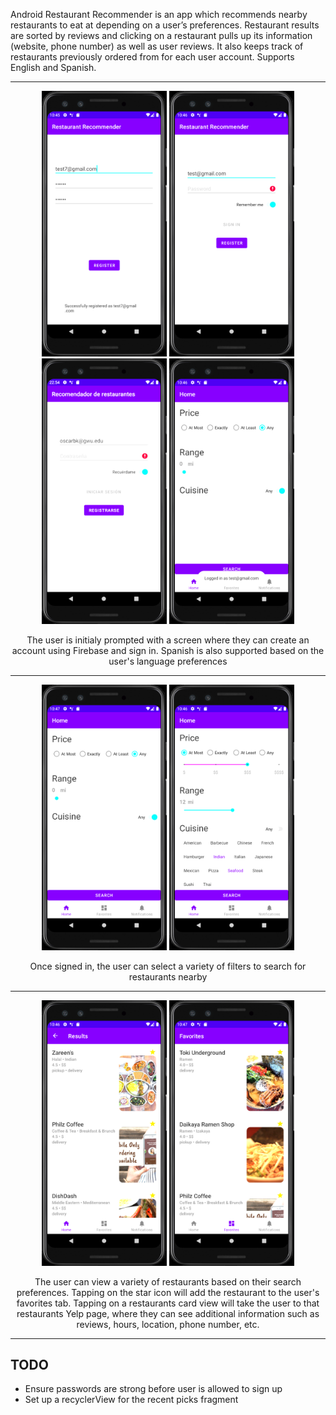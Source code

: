 Android Restaurant Recommender is an app which recommends nearby restaurants to eat at depending on a user’s preferences. Restaurant results are sorted by reviews and clicking on a restaurant pulls up its information (website, phone number) as well as user reviews. It also keeps track of restaurants previously ordered from for each user account. Supports English and Spanish.

----

<p align="middle">
  <img src="./Screenshots/AccountRegistered.png" width="200" />
  <img src="./Screenshots/LoginScreen.png" width="200" />
  <img src="./Screenshots/Spanish.png" width="200" />
  <img src="./Screenshots/LoggedIn.png" width="200" />
</p>
<p align="middle">The user is initialy prompted with a screen where they can create an account using Firebase and sign in. Spanish is also supported based on the user's language preferences</>
 
----
 
<p align="middle">
  <img src="./Screenshots/FiltersInit.png" width="200" />
  <img src="./Screenshots/Filters.png" width="200" />
</p>
<p align="middle">Once signed in, the user can select a variety of filters to search for restaurants nearby</>
 
----
 
<p align="middle">
  <img src="./Screenshots/Results.png" width="200" />
  <img src="./Screenshots/Results2.png" width="200" />
</p>
<p align="middle">The user can view a variety of restaurants based on their search preferences. Tapping on the star icon will add the restaurant to the user's favorites tab. Tapping on a restaurants card view will take the user to that restaurants Yelp page, where they can see additional information such as reviews, hours, location, phone number, etc.</>

----
 
## TODO
* Ensure passwords are strong before user is allowed to sign up
* Set up a recyclerView for the recent picks fragment
